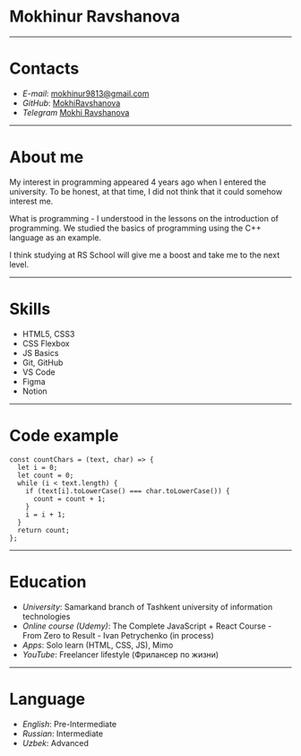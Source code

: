 # Mokhinur Ravshanova
***
# Contacts
- *E-mail*: mokhinur9813@gmail.com
- *GitHub*: [MokhiRavshanova](https://github.com/MokhiRavshanova)
- *Telegram* [Mokhi Ravshanova](https://t.me/mokhi_r)
***
# About me
My interest in programming appeared 4 years ago when I entered the university. To be honest, at that time, I did not think that it could somehow interest me.

What is programming - I understood in the lessons on the introduction of programming. We studied the basics of programming using the C++ language as an example.

I think studying at RS School will give me a boost and take me to the next level.
***
# Skills 
- HTML5, CSS3
- CSS Flexbox
- JS Basics
- Git, GitHub
- VS Code
- Figma 
- Notion
***
# Code example
```
const countChars = (text, char) => {
  let i = 0;
  let count = 0;
  while (i < text.length) {
    if (text[i].toLowerCase() === char.toLowerCase()) {
      count = count + 1;
    }
    i = i + 1;
  }
  return count;
};
```
*** 
# Education 
- *University*: Samarkand branch of Tashkent university of information technologies
- *Online course (Udemy)*: The Complete JavaScript + React Course - From Zero to Result - Ivan Petrychenko (in process)
- *Apps*: Solo learn (HTML, CSS, JS), Mimo
- *YouTube*: Freelancer lifestyle (Фрилансер по жизни)
***
# Language 
- *English*: Pre-Intermediate
- *Russian*: Intermediate
- *Uzbek*: Advanced

